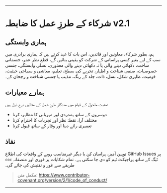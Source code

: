 -----
# شرکاء کے طرزِ عمل کا ضابطہ v2.1

## ہماری وابستگی
ہم، بطور شرکاء، معاونین اور قائدین، اس بات کا عہد کرتے ہیں کہ ہماری برادری میں سب کے لیے بغیر کسی ہراسانی کے شرکت کو یقینی بنائیں گے، قطع نظر عمر، جسمانی ساخت، دکھائی دینے والی یا نہ دکھائی دینے والی معذوری، نسلی وابستگی، جنسی خصوصیات، صنفی شناخت و اظہار، تجربے کی سطح، تعلیم، معاشی و سماجی حیثیت، قومیت، ظاہری شکل، نسل، ذات، جلد کے رنگ، مذہب یا جنسی شناخت و رجحان کے۔

## ہمارے معیارات
مثبت ماحول کے قیام میں مددگار طرزِ عمل کی مثالیں درج ذیل ہیں:
- دوسروں کے ساتھ ہمدردی اور مہربانی کا مظاہرہ کرنا
- مختلف آرا، نقطۂ نظر اور تجربات کا احترام کرنا
- تعمیری رائے دینا اور وقار کے ساتھ قبول کرنا

## نفاذ
توہین آمیز، ہراسان کن یا دیگر غیرمناسب رویے کے واقعات کی اطلاع GitHub Issues پر `coc` ٹیگ کے ساتھ پراجیکٹ ٹیم کو دی جا سکتی ہے۔ تمام شکایات پر فوری اور منصفانہ طریقے سے غور و تفتیش کی جائے گی۔

> مکمل متن: https://www.contributor-covenant.org/version/2/1/code_of_conduct/ 
-----